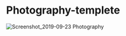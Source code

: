# Photography-templete

![Screenshot_2019-09-23 Photography](https://user-images.githubusercontent.com/40080527/65393484-ea7cd200-dda2-11e9-8656-51ece622c50a.jpg)
